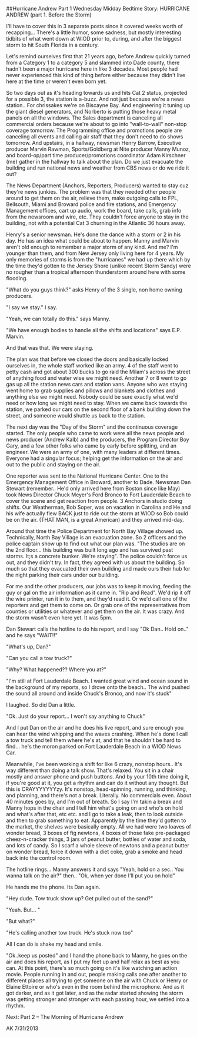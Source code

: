 ##Hurricane Andrew Part 1
Wednesday Midday Bedtime Story: HURRICANE ANDREW (part 1. Before the Storm)

I'll have to cover this in 3 separate posts since it covered weeks worth of recapping… There's a little humor, some sadness, but mostly interesting tidbits of what went down at WIOD prior to, during, and after the biggest storm to hit South Florida in a century.

Let's remind ourselves first that 21 years ago, before Andrew quickly turned from a Category 1 to a category 5 and slammed into Dade county, there hadn't been a major hurricane here in like 3 decades. Most people had never experienced this kind of thing before either because they didn't live here at the time or weren't even born yet.

So two days out as it's heading towards us and hits Cat 2 status, projected for a possible 3, the station is a-buzz. And not just because we're a news station.. For chrissakes we're on Biscayne Bay. And engineering it tuning up the giant diesel generators, and Norberto is putting those heavy metal panels on all the windows. The Sales department is canceling all commercial orders because we're about to go into "wall-to-wall" non-stop coverage tomorrow. The Programming office and promotions people are canceling all events and calling air staff that they don't need to do shows tomorrow. And upstairs, in a hallway, newsman Henry Barrow, Executive producer Marvin Rawman, Sports/Goldberg at Nite producer Manny Munoz, and board-op/part time producer/promotions coordinator Adam Kirschner (me) gather in the hallway to talk about the plan. Do we just evacuate the building and run national news and weather from CBS news or do we ride it out?

The News Department (Anchors, Reporters, Producers) wanted to stay cuz they're news junkies. The problem was that they needed other people around to get them on the air, relieve them, make outgoing calls to FPL, Bellsouth, Miami and Broward police and fire stations, and Emergency Management offices, cart up audio, work the board, take calls, grab info from the newsroom and wire, etc. They couldn't force anyone to stay in the building, not with a potential Cat 3 churning in the Atlantic 36 hours away.

Henry's a senior newsman. He's done the dance with a storm or 2 in his day. He has an idea what could be about to happen. Manny and Marvin aren't old enough to remember a major storm of any kind. And me? I'm younger than them, and from New Jersey only living here for 4 years. My only memories of storms is from the "hurricanes" we had up there which by the time they'd gotten to the Jersey Shore (unlike recent Storm Sandy) were no rougher than a tropical afternoon thunderstorm around here with some flooding.

"What do you guys think?" asks Henry of the 3 single, non home owning producers.

"I say we stay." I say.

"Yeah, we can totally do this." says Manny.

"We have enough bodies to handle all the shifts and locations" says E.P. Marvin.

And that was that. We were staying.

The plan was that before we closed the doors and basically locked ourselves in, the whole staff worked like an army. 4 of the staff went to petty cash and got about 300 bucks to go raid the Milam's across the street of anything food and water wise we might need. Another 7 or 8 went to go gas up all the station news cars and station vans. Anyone who was staying went home to grab supplies and pillows and blankets and clothes and anything else we might need. Nobody could be sure exactly what we'd need or how long we might need to stay. When we came back towards the station, we parked our cars on the second floor of a bank building down the street, and someone would shuttle us back to the station.

The next day was the "Day of the Storm" and the continuous coverage started. The only people who came to work were all the news people and news producer (Andrew Kalb) and the producers, the Program Director Boy Gary, and a few other folks who came by early before splitting, and an engineer. We were an army of one, with many leaders at different times. Everyone had a singular focus; helping get the information on the air and out to the public and staying on the air.

One reporter was sent to the National Hurricane Center. One to the Emergency Management Office in Broward, another to Dade. Newsman Dan Stewart (remember.. He'd only arrived here from Boston since like May) took News Director Chuck Meyer's Ford Bronco to Fort Lauderdale Beach to cover the scene and get reaction from people. 3 Anchors in studio doing shifts. Our Weatherman, Bob Soper, was on vacation in Carolina and He and his wife actually flew BACK just to ride out the storm at WIOD so Bob could be on the air. (THAT MAN, is a great American) and they arrived mid-day.

Around that time the Police Department for North Bay Village showed up. Technically, North Bay Village is an evacuation zone. So 2 officers and the police captain show up to find out what our plan was. "The studios are on the 2nd floor… this building was built long ago and has survived past storms. It;s a concrete bunker. We're staying". The police couldn’t force us out, and they didn't try. In fact, they agreed with us about the building. So much so that they evacuated their own building and made ours their hub for the night parking their cars under our building.

For me and the other producers, our jobs was to keep it moving, feeding the guy or gal on the air information as it came in. "Rip and Read". We'd rip it off the wire printer, run it in to them, and they'd read it. Or we'd call one of the reporters and get them to come on. Or grab one of the representatives from counties or utilities or whatever and get them on the air. It was crazy. And the storm wasn't even here yet. It was 5pm.

Dan Stewart calls the hotline to do his report, and I say "Ok Dan.. Hold on.." and he says "WAIT!!"

"What's up, Dan?"

"Can you call a tow truck?"

"Why? What happened?? Where you at?"

"I'm still at Fort Lauderdale Beach. I wanted great wind and ocean sound in the background of my reports, so I drove onto the beach.. The wind pushed the sound all around and inside Chuck's Bronco, and now it's stuck"

I laughed. So did Dan a little.

"Ok. Just do your report… I won't say anything to Chuck"

And I put Dan on the air and he does his live report, and sure enough you can hear the wind whipping and the waves crashing. When he's done I call a tow truck and tell them where he's at, and that he shouldn't be hard to find… he's the moron parked on Fort Lauderdale Beach in a WIOD News Car.

Meanwhile, I've been working a shift for like 6 crazy, nonstop hours.. It's way different than doing a talk show. That's relaxed. You sit in a chair mostly and answer phone and push buttons. And by your 10th time doing it, if you're good at it, you get a rhythm and can do it without any thought. But this is CRAYYYYYYYzy. It's nonstop, head-spinning, running, and thinking, and planning, and there's not a break. Literally. No commercials even. About 40 minutes goes by, and I'm out of breath. So I say I'm takin a break and Manny hops in the chair and I tell him what's going on and who's on hold and what's after that, etc etc. and I go to take a leak, then to look outside and then to grab something to eat. Apparently by the time they'd gotten to the market, the shelves were basically empty. All we had were two loaves of wonder bread, 3 boxes of fig newtons, 4 boxes of those fake pre-packaged cheez-n-cracker things, 3 jars of peanut butter, bottles of water and soda, and lots of candy. So I scarf a whole sleeve of newtons and a peanut butter on wonder bread, force it down with a diet coke, grab a smoke and head back into the control room.

The hotline rings… Manny answers it and says "Yeah, hold on a sec.. You wanna talk on the air?" then.. "Ok, when yer done I'll put you on hold"

He hands me the phone. Its Dan again.

"Hey dude. Tow truck show up? Get pulled out of the sand?"

"Yeah. But… "

"But what?"

"He's calling another tow truck. He's stuck now too"

All I can do is shake my head and smile.

"Ok..keep us posted" and I hand the phone back to Manny, he goes on the air and does his report, as I put my feet up and half relax as best as you can. At this point, there's so much going on it's like watching an action movie. People running in and out, people making calls one after another to different places all trying to get someone on the air with Chuck or Henry or Elaine Ettoire or who's even in the room behind the microphone. And as it got darker, and as it got later, and as the radar started showing the storm was getting stronger and stronger with each passing hour, we settled into a rhythm.

Next: Part 2 – The Morning of Hurricane Andrew

AK 7/31/2013

